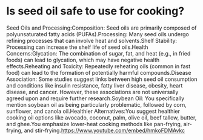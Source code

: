 # Is seed oil safe to use for cooking?

Seed Oils and Processing:Composition: Seed oils are primarily composed of polyunsaturated fatty acids (PUFAs).Processing: Many seed oils undergo refining processes that can involve heat and solvents.Shelf Stability: Processing can increase the shelf life of seed oils.Health Concerns:Glycation: The combination of sugar, fat, and heat (e.g., in fried foods) can lead to glycation, which may have negative health effects.Reheating and Toxicity: Repeatedly reheating oils (common in fast food) can lead to the formation of potentially harmful compounds.Disease Association: Some studies suggest links between high seed oil consumption and conditions like insulin resistance, fatty liver disease, obesity, heart disease, and cancer. However, these associations are not universally agreed upon and require further research.Soybean Oil: You specifically mention soybean oil as being particularly problematic, followed by corn, sunflower, and canola oil.Healthier Alternatives:You suggest healthier cooking oil options like avocado, coconut, palm, olive oil, beef tallow, butter, and ghee.You emphasize lower-heat cooking methods like pan-frying, air-frying, and stir-frying.https://www.youtube.com/embed/hmkoFDMAvkc